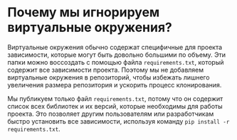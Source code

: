 # Почему мы игнорируем виртуальные окружения?

Виртуальные окружения обычно содержат специфичные для проекта зависимости, которые могут быть довольно большими по объему. Эти папки можно воссоздать с помощью файла `requirements.txt`, который содержит все зависимости проекта. Поэтому мы не добавляем виртуальные окружения в репозиторий, чтобы избежать лишнего увеличения размера репозитория и ускорить процесс клонирования.

Мы публикуем только файл `requirements.txt`, потому что он содержит список всех библиотек и их версий, которые необходимы для работы проекта. Это позволяет другим пользователям или разработчикам быстро установить все зависимости, используя команду `pip install -r requirements.txt`.
